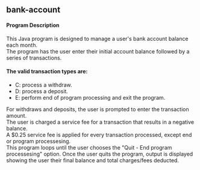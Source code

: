 ## bank-account

#### Program Description

This Java program is designed to manage a user's bank account balance each month.  
The program has the user enter their initial account balance followed by a series of transactions.  

#### The valid transaction types are:
- C: process a withdraw.
- D: process a deposit.
- E: perform end of program processing and exit the program.

For withdraws and deposits, the user is prompted to enter the transaction amount.  
The user is charged a service fee for a transaction that results in a negative balance.  
A $0.25 service fee is applied for every transaction processed, except end or program processesing.  
This program loops until the user chooses the "Quit - End program processesing" option. 
Once the user quits the program, output is displayed showing the user their final balance and total charges/fees deducted.
